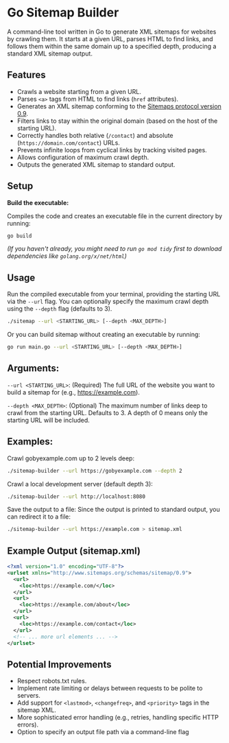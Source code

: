 # Go Sitemap Builder

A command-line tool written in Go to generate XML sitemaps for websites by crawling them. It starts at a given URL, parses HTML to find links, and follows them within the same domain up to a specified depth, producing a standard XML sitemap output.

## Features

*   Crawls a website starting from a given URL.
*   Parses `<a>` tags from HTML to find links (`href` attributes).
*   Generates an XML sitemap conforming to the [Sitemaps protocol version 0.9](https://www.sitemaps.org/protocol.html).
*   Filters links to stay within the original domain (based on the host of the starting URL).
*   Correctly handles both relative (`/contact`) and absolute (`https://domain.com/contact`) URLs.
*   Prevents infinite loops from cyclical links by tracking visited pages.
*   Allows configuration of maximum crawl depth.
*   Outputs the generated XML sitemap to standard output.

## Setup
**Build the executable:**

Compiles the code and creates an executable file in the current directory by running:
```bash
go build
```
*(If you haven't already, you might need to run `go mod tidy` first to download dependencies like `golang.org/x/net/html`)*


## Usage

Run the compiled executable from your terminal, providing the starting URL via the `--url` flag. You can optionally specify the maximum crawl depth using the `--depth` flag (defaults to 3).

```bash
./sitemap --url <STARTING_URL> [--depth <MAX_DEPTH>]
```

Or you can build sitemap without creating an executable by running:
```bash
go run main.go --url <STARTING_URL> [--depth <MAX_DEPTH>]
```

## Arguments:
`--url <STARTING_URL>`: (Required) The full URL of the website you want to build a sitemap for (e.g., https://example.com).

`--depth <MAX_DEPTH>`: (Optional) The maximum number of links deep to crawl from the starting URL. Defaults to 3. A depth of 0 means only the starting URL will be included.


## Examples:
Crawl gobyexample.com up to 2 levels deep:
```bash
./sitemap-builder --url https://gobyexample.com --depth 2
```

Crawl a local development server (default depth 3):
```bash
./sitemap-builder --url http://localhost:8080
```

Save the output to a file:
Since the output is printed to standard output, you can redirect it to a file:
```bash
./sitemap-builder --url https://example.com > sitemap.xml
```


## Example Output (sitemap.xml)
```xml
<?xml version="1.0" encoding="UTF-8"?>
<urlset xmlns="http://www.sitemaps.org/schemas/sitemap/0.9">
  <url>
    <loc>https://example.com/</loc>
  </url>
  <url>
    <loc>https://example.com/about</loc>
  </url>
  <url>
    <loc>https://example.com/contact</loc>
  </url>
  <!-- ... more url elements ... -->
</urlset>
```

## Potential Improvements
- Respect robots.txt rules.
- Implement rate limiting or delays between requests to be polite to servers.
- Add support for `<lastmod>`, `<changefreq>`, and `<priority>` tags in the sitemap XML.
- More sophisticated error handling (e.g., retries, handling specific HTTP errors).
- Option to specify an output file path via a command-line flag
